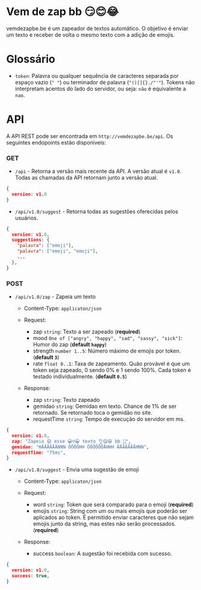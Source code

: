 # Vem de zap bb 😏😊😂

vemdezapbe.be é um zapeador de textos automático. O objetivo é enviar um texto e receber de volta o mesmo texto com a adição de emojis.

# Glossário

- `token`: Palavra ou qualquer sequência de caracteres separada por espaço vazio (`" "`) ou terminador de palavra (`"()[]{}./"'"`). Tokens não interpretam acentos do lado do servidor, ou seja: `não` é equivalente a `nao`.

# API

A API REST pode ser encontrada em `http://vemdezapbe.be/api`. Os seguintes endopoints estão disponíveis:

### GET
- `/api` - Retorna a versão mais recente da API. A versão atual é `v1.0`. Todas as chamadas da API retornam junto a versão atual.

```JSON
{
  version: v1.0
}
```

- `/api/v1.0/suggest` - Retorna todas as sugestões oferecidas pelos usuários.

```JSON
{
  version: v1.0,
  suggestions: { 
    "palavra": ["emoji"], 
    "palavra": ["emoji", "emoji"],
    ... 
  },
}
```

### POST
- `/api/v1.0/zap` - Zapeia um texto

  - Content-Type: `applicaton/json`
  - Request:
    - zap `string`: Texto a ser zapeado (**required**)
    - mood `One of ["angry", "happy", "sad", "sassy", "sick"]`: Humor do zap (**default `happy`**)
    - strength `number 1..5`: Número máximo de emojis por token. (**default `3`**)
    - rate `float 0..1`: Taxa de zapeamento. Quão provável é que um token seja zapeado, 0 sendo 0% e 1 sendo 100%. Cada token é testado individualmente. (**default `0.5`**)

  - Response:
    - zap `string`: Texto zapeado
    - gemidao `string`: Gemidao em texto. Chance de 1% de ser retornado. Se retornado toca o gemidão no site.
    - requestTime `string`: Tempo de execução do servidor em ms. 

```JSON
{
  version: v1.0,
  zap: "Zapeia 😄 esse 😀☺😀 texto 👌😋😆 bb 👶",
  gemidao: "HÃÃÃÃÃÃNNN ÕÕÕÕHH ÕÕÕÕÕÕÃHHH ÃÃÃÃÃÃÃHNN",
  requestTime: "75ms",
}
```

- `/api/v1.0/suggest` - Envia uma sugestão de emoji

  - Content-Type: `applicaton/json`
  - Request:
    - word `string`: Token que será comparado para o emoji (**required**)
    - emojis `string`: String com um ou mais emojis que poderão ser aplicados ao token. É permitido enviar caracteres que não sejam emojis junto da string, mas estes não serão processados. (**required**)

  - Response:
    - success `boolean`: A sugestão foi recebida com sucesso.

```JSON
{
  version: v1.0,
  success: true,
}
```